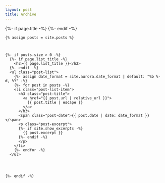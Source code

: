 ```yaml
---
layout: post
title: Archive
---
```


{%- if page.title -%}
    {%- endif -%}
  
    {% assign posts = site.posts %}
    
  

    {%- if posts.size > 0 -%}
      {%- if page.list_title -%}
        <h2>{{ page.list_title }}</h2>
      {%- endif -%}
      <ul class="post-list">
        {%- assign date_format = site.aurora.date_format | default: "%b %-d, %Y" -%}
        {%- for post in posts -%}
        <li class="post-list-item">
          <h3 class="post-title">
            <a href="{{ post.url | relative_url }}">
              {{ post.title | escape }}
            </a>
          </h3>
          <span class="post-date">{{ post.date | date: date_format }}</span>
          <p class="post-excerpt">
          {%- if site.show_excerpts -%}
            {{ post.excerpt }}
          {%- endif -%}
          </p>
        </li>
        {%- endfor -%}
      </ul>

      
  
  
    {%- endif -%}